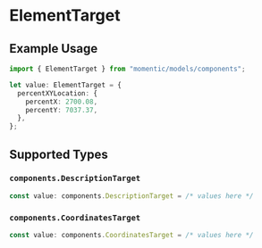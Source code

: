 # ElementTarget

## Example Usage

```typescript
import { ElementTarget } from "momentic/models/components";

let value: ElementTarget = {
  percentXYLocation: {
    percentX: 2700.08,
    percentY: 7037.37,
  },
};
```

## Supported Types

### `components.DescriptionTarget`

```typescript
const value: components.DescriptionTarget = /* values here */
```

### `components.CoordinatesTarget`

```typescript
const value: components.CoordinatesTarget = /* values here */
```

